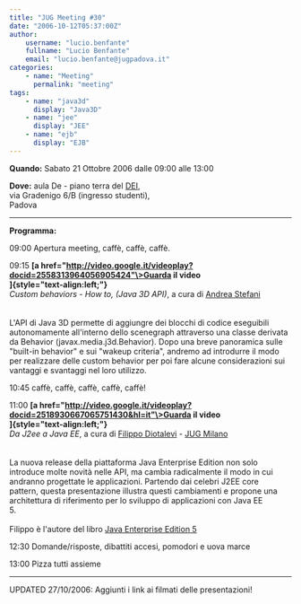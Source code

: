 ```yaml
---
title: "JUG Meeting #30"
date: "2006-10-12T05:37:00Z"
author:
    username: "lucio.benfante"
    fullname: "Lucio Benfante"
    email: "lucio.benfante@jugpadova.it"
categories:
    - name: "Meeting"
      permalink: "meeting"
tags:
    - name: "java3d"
      display: "Java3D"
    - name: "jee"
      display: "JEE"
    - name: "ejb"
      display: "EJB"
---
```


**Quando:** Sabato 21 Ottobre 2006 dalle 09:00 alle 13:00

**Dove:** aula De - piano terra del [DEI](http://www.dei.unipd.it),\
via Gradenigo 6/B (ingresso studenti),\
Padova

  ---------------- --------------------------------------------------------------------------------------------------------------------------------------------------------------------------------------------------------------------------------------------------------------------------------------------------------------------------------------------------------------------------------------------------------------------------
  **Programma:**   

  09:00            Apertura meeting, caffè, caffè, caffè.

  09:15            **[a href="http://video.google.it/videoplay?docid=2558313964056905424"\>Guarda il video</a><br/>]{style="text-align:left;"}**\
                   *Custom behaviors - How to, (Java 3D API)*, a cura di <a href="mailto:andrea.stefani@jugpadova.it">Andrea Stefani</a><br/><br/>\
                   L'API di Java 3D permette di aggiungre dei blocchi di codice eseguibili autonomamente all'interno dello scenegraph attraverso una classe derivata da Behavior (javax.media.j3d.Behavior). Dopo una breve panoramica sulle "built-in behavior" e sui "wakeup criteria", andremo ad introdurre il modo per realizzare delle custom behavior per poi fare alcune considerazioni sui vantaggi e svantaggi nel loro utilizzo.

  10:45            caffè, caffè, caffè, caffè, caffè!

  11:00            **[a href="http://video.google.it/videoplay?docid=2518930667065751430&hl=it"\>Guarda il video</a><br/>]{style="text-align:left;"}**\
                   *Da J2ee a Java EE*, a cura di <a href="http://www.diotalevi.com/weblog/about-me/">Filippo Diotalevi</a> - <a href="http://www.jugmilano.it">JUG Milano</a><br/><br/>\
                   La nuova release della piattaforma Java Enterprise Edition non solo\
                   introduce molte novità nelle API, ma cambia radicalmente il modo in cui\
                   andranno progettate le applicazioni. Partendo dai celebri J2EE core\
                   pattern, questa presentazione illustra questi cambiamenti e propone una\
                   architettura di riferimento per lo sviluppo di applicazioni con Java EE\
                   5.<br/><br/>Filippo è l'autore del libro <a href="http://www.hoepli.it/editore/visbook.asp?id=88-203-3635-9&cat=vh">Java Enterprise Edition 5</a>

  12:30            Domande/risposte, dibattiti accesi, pomodori e uova marce

  13:00            Pizza tutti assieme
  ---------------- --------------------------------------------------------------------------------------------------------------------------------------------------------------------------------------------------------------------------------------------------------------------------------------------------------------------------------------------------------------------------------------------------------------------------

UPDATED 27/10/2006: Aggiunti i link ai filmati delle presentazioni!
